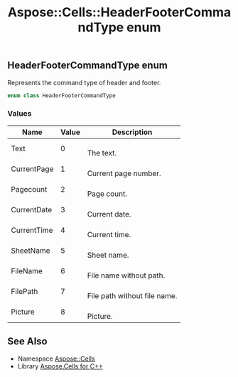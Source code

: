 ﻿---
title: Aspose::Cells::HeaderFooterCommandType enum
linktitle: HeaderFooterCommandType
second_title: Aspose.Cells for C++ API Reference
description: 'Aspose::Cells::HeaderFooterCommandType enum. Represents the command type of header and footer in C++.'
type: docs
weight: 21500
url: /cpp/aspose.cells/headerfootercommandtype/
---
## HeaderFooterCommandType enum


Represents the command type of header and footer.

```cpp
enum class HeaderFooterCommandType
```

### Values

| Name | Value | Description |
| --- | --- | --- |
| Text | 0 | <br>The text. |
| CurrentPage | 1 | <br>Current page number. |
| Pagecount | 2 | <br>Page count. |
| CurrentDate | 3 | <br>Current date. |
| CurrentTime | 4 | <br>Current time. |
| SheetName | 5 | <br>Sheet name. |
| FileName | 6 | <br>File name without path. |
| FilePath | 7 | <br>File path without file name. |
| Picture | 8 | <br>Picture. |

## See Also

* Namespace [Aspose::Cells](../)
* Library [Aspose.Cells for C++](../../)
